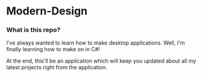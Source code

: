# Modern-Design

### What is this repo?

I've always wanted to learn how to make desktop applications. Well, I'm finally learning how to make on in C#!

At the end, this'll be an application which will keep you updated about all my latest projects right from the application.
